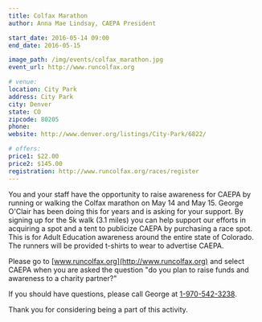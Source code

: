```yaml
---
title: Colfax Marathon
author: Anna Mae Lindsay, CAEPA President

start_date: 2016-05-14 09:00
end_date: 2016-05-15

image_path: /img/events/colfax_marathon.jpg
event_url: http://www.runcolfax.org

# venue:
location: City Park
address: City Park
city: Denver
state: CO
zipcode: 80205
phone:
website: http://www.denver.org/listings/City-Park/6822/

# offers:
price1: $22.00
price2: $145.00
registration: http://www.runcolfax.org/races/register
---
```

You and your staff have the opportunity to raise awareness for CAEPA by running or walking the Colfax marathon on May 14 and May 15. George O'Clair has been doing this for years and is asking for your support. By signing up for the 5k walk (3.1 miles) you can help support our efforts in acquiring a spot and a tent to publicize CAEPA by purchasing a race spot. This is for Adult Education awareness around the entire state of Colorado. The runners will be provided t-shirts to wear to advertise CAEPA.

Please go to [www.runcolfax.org](http://www.runcolfax.org) and select CAEPA when you are asked the question "do you plan to raise funds and awareness to a charity partner?"

If you should have questions, please call George at [1-970-542-3238](phone:1-970-542-3238).

Thank you for considering being a part of this activity.